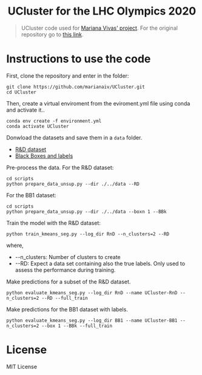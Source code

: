 <h1 align="center">UCluster for the LHC Olympics 2020</h1>

> UCluster code used for [Mariana Vivas' project](https://github.com/marianaiv/benchtools). For the original repository go to [this link](https://github.com/lovaslin/GAN-AE_LHCOlympics).

# Instructions to use the code
First, clone the repository and enter in the folder:
```
git clone https://github.com/marianaiv/UCluster.git
cd UCluster
```
Then, create a virtual enviroment from the eviroment.yml file using conda and activate it..
```
conda env create -f environment.yml
conda activate UCluster
```
Donwload the datasets and save them in a `data` folder.
- [R&D dataset](https://zenodo.org/record/2629073#.XjOiE2PQhEa)
- [Black Boxes and labels](https://zenodo.org/record/4536624)

Pre-process the data. For the R&D dataset:
```
cd scripts
python prepare_data_unsup.py --dir ./../data --RD
```
For the BB1 dataset:
```
cd scripts
python prepare_data_unsup.py --dir ./../data --boxn 1 --BBk
```

Train the model with the R&D dataset:
```
python train_kmeans_seg.py --log_dir RnD --n_clusters=2 --RD
```
where,
* --n_clusters: Number of clusters to create
* --RD: Expect a data set containing also the true labels. Only used to assess the performance during training.

Make predictions for a subset of the R&D dataset.
```
python evaluate_kmeans_seg.py --log_dir RnD --name UCluster-RnD --n_clusters=2 --RD --full_train
```
Make predictions for the BB1 dataset with labels.
```
python evaluate_kmeans_seg.py --log_dir BB1 --name UCluster-BB1 --n_clusters=2 --box 1 --BBk --full_train
```

# License

MIT License
